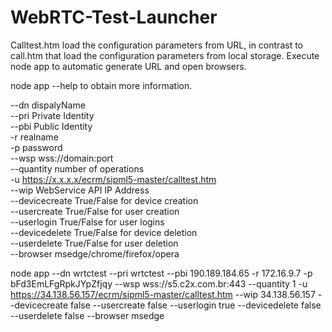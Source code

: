 # WebRTC-Test-Launcher

<p>Calltest.htm load the configuration parameters from URL, in contrast to call.htm that load the configuration parameters from local storage. 
Execute node app to automatic generate URL and open browsers.</p>

<p>node app --help to obtain more information.</p>

--dn dispalyName <br>
--pri Private Identity <br>
--pbi Public Identity <br>
-r realname <br>
-p password <br>
--wsp wss://domain:port <br>
--quantity number of operations <br>
-u https://x.x.x.x/ecrm/sipml5-master/calltest.htm <br>
--wip WebService API IP Address <br>
--devicecreate True/False for device creation <br>
--usercreate True/False for user creation <br>
--userlogin True/False for user logins<br>
--devicedelete True/False for device deletion <br>
--userdelete True/False for user deletion  <br>
--browser msedge/chrome/firefox/opera<br>

node app --dn wrtctest --pri wrtctest --pbi 190.189.184.65 -r 172.16.9.7 -p bFd3EmLFgRpkJYpZfjqy --wsp wss://s5.c2x.com.br:443 --quantity 1 -u https://34.138.56.157/ecrm/sipml5-master/calltest.htm --wip 34.138.56.157 --devicecreate false --usercreate false --userlogin true --devicedelete false --userdelete false --browser msedge
